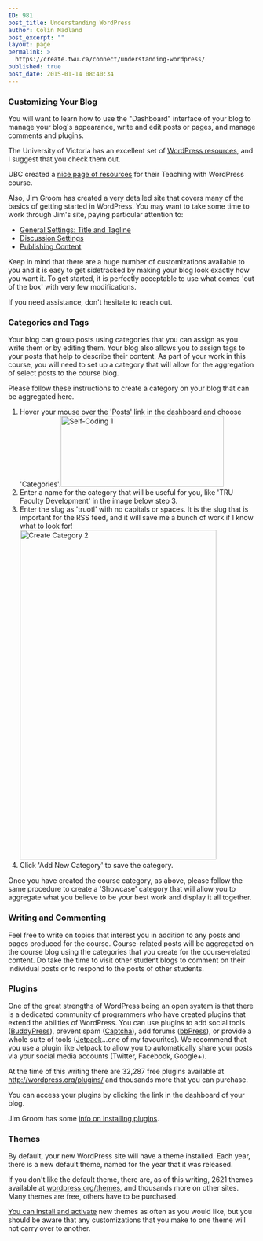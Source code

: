 ```yaml
---
ID: 981
post_title: Understanding WordPress
author: Colin Madland
post_excerpt: ""
layout: page
permalink: >
  https://create.twu.ca/connect/understanding-wordpress/
published: true
post_date: 2015-01-14 08:40:34
---
```

<h3>Customizing Your Blog</h3>
You will want to learn how to use the "Dashboard" interface of your blog to manage your blog's appearance, write and edit posts or pages, and manage comments and plugins.

The University of Victoria has an excellent set of <a href="https://onlineacademiccommunity.uvic.ca/help/wordpress-tutorials/" target="_blank">WordPress resources</a>, and I suggest that you check them out.

UBC created a <a href="http://blogs.ubc.ca/teachwordpress/how-to-register/resources-on-blogging-tweeting-and-more/" target="_blank">nice page of resources</a> for their Teaching with WordPress course.

Also, Jim Groom has created a very detailed site that covers many of the basics of getting started in WordPress. You may want to take some time to work through Jim's site, paying particular attention to:
<ul>
	<li><a href="http://docs.connectedcourses.net/wordpress/general-settings-title-and-tagline" target="_blank">General Settings: Title and Tagline</a></li>
	<li><a href="http://docs.connectedcourses.net/wordpress/discussion-settings" target="_blank">Discussion Settings</a></li>
	<li><a href="http://docs.connectedcourses.net/wordpress/publishing-content" target="_blank">Publishing Content</a></li>
</ul>
Keep in mind that there are a huge number of customizations available to you and it is easy to get sidetracked by making your blog look exactly how you want it. To get started, it is perfectly acceptable to use what comes 'out of the box' with very few modifications.

If you need assistance, don't hesitate to reach out.
<h3>Categories and Tags</h3>
Your blog can group posts using categories that you can assign as you write them or by editing them. Your blog also allows you to assign tags to your posts that help to describe their content. As part of your work in this course, you will need to set up a category that will allow for the aggregation of select posts to the course blog.

Please follow these instructions to create a category on your blog that can be aggregated here.
<ol>
	<li>Hover your mouse over the 'Posts' link in the dashboard and choose 'Categories'.<a href="http://create.twu.ca/connect/files/2014/12/Self-Coding-1.png"><img class="aligncenter size-full wp-image-871" src="http://create.twu.ca/connect/files/2014/12/Self-Coding-1.png" alt="Self-Coding 1" width="332" height="144" />
</a></li>
	<li>Enter a name for the category that will be useful for you, like 'TRU Faculty Development' in the image below step 3.</li>
	<li>Enter the slug as 'truotl' with no capitals or spaces. It is the slug that is important for the RSS feed, and it will save me a bunch of work if I know what to look for!<a href="http://create.twu.ca/connect/files/2015/01/Create-Category-2.png"><img class="aligncenter wp-image-1006 size-full" src="http://create.twu.ca/connect/files/2015/01/Create-Category-2.png" alt="Create Category 2" width="400" height="670" />
</a></li>
	<li>Click 'Add New Category' to save the category.</li>
</ol>
Once you have created the course category, as above, please follow the same procedure to create a 'Showcase' category that will allow you to aggregate what you believe to be your best work and display it all together.
<h3><span id="Writing_and_Commenting" class="mw-headline">Writing and Commenting
</span></h3>
Feel free to write on topics that interest you in addition to any posts and pages produced for the course. Course-related posts will be aggregated on the course blog using the categories that you create for the course-related content. Do take the time to visit other student blogs to comment on their individual posts or to respond to the posts of other students.
<h3>Plugins</h3>
One of the great strengths of WordPress being an open system is that there is a dedicated community of programmers who have created plugins that extend the abilities of WordPress. You can use plugins to add social tools (<a title="BuddyPress" href="http://buddypress.org/" target="_blank">BuddyPress</a>), prevent spam (<a title="Captcha" href="http://wordpress.org/plugins/captcha/" target="_blank">Captcha</a>), add forums (<a title="bbPress" href="wordpress.org/plugins/bbpress/" target="_blank">bbPress</a>), or provide a whole suite of tools (<a title="Jetpack" href="http://wordpress.org/plugins/jetpack/" target="_blank">Jetpack</a>...one of my favourites). We recommend that you use a plugin like Jetpack to allow you to automatically share your posts via your social media accounts (Twitter, Facebook, Google+).

At the time of this writing there are 32,287 free plugins available at <a title="WordPress Plugins" href="http://wordpress.org/plugins/" target="_blank">http://wordpress.org/plugins/ </a>and thousands more that you can purchase.

You can access your plugins by clicking the link in the dashboard of your blog.

Jim Groom has some <a href="http://docs.connectedcourses.net/wordpress/wordpress-plugins" target="_blank">info on installing plugins</a>.
<h3>Themes</h3>
By default, your new WordPress site will have a theme installed. Each year, there is a new default theme, named for the year that it was released.

If you don't like the default theme, there are, as of this writing, 2621 themes available at <a title="WordPress Themes" href="http://wordpress.org/themes/" target="_blank">wordpress.org/themes</a>, and thousands more on other sites. Many themes are free, others have to be purchased.

<a href="http://docs.connectedcourses.net/wordpress/wordpress-themes" target="_blank">You can install and activate</a> new themes as often as you would like, but you should be aware that any customizations that you make to one theme will not carry over to another.
